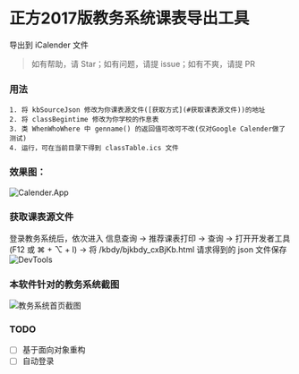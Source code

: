 # 正方2017版教务系统课表导出工具
导出到 iCalender 文件  
> 如有帮助，请 Star；如有问题，请提 issue；如有不爽，请提 PR
### 用法
    1. 将 kbSourceJson 修改为你课表源文件([获取方式](#获取课表源文件))的地址
    2. 将 classBegintime 修改为你学校的作息表
    3. 类 WhenWhoWhere 中 genname() 的返回值可改可不改(仅对Google Calender做了测试)
    4. 运行，可在当前目录下得到 classTable.ics 文件
### 效果图：
![Calender.App](https://i.imgur.com/GUFA1iT.png)
### 获取课表源文件
登录教务系统后，依次进入 信息查询 -> 推荐课表打印 -> 查询 -> 打开开发者工具(F12 或 ⌘ + ⌥ + I) -> 将 /kbdy/bjkbdy_cxBjKb.html 请求得到的 json 文件保存
![DevTools](https://i.imgur.com/1iHOubo.png)
### 本软件针对的教务系统截图
![教务系统首页截图](https://i.imgur.com/vL0frqv.png)
### TODO
- [ ] 基于面向对象重构
- [ ] 自动登录